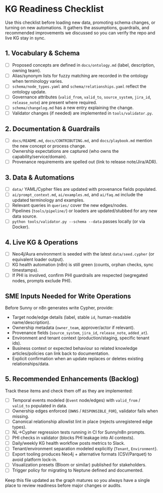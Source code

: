# KG Readiness Checklist

Use this checklist before loading new data, promoting schema changes, or turning on new automations. It gathers the assumptions, guardrails, and recommended improvements we discussed so you can verify the repo and live KG stay in sync.

## 1. Vocabulary & Schema
- [ ] Proposed concepts are defined in `docs/ontology.md` (label, description, owning team).
- [ ] Alias/synonym lists for fuzzy matching are recorded in the ontology when terminology varies.
- [ ] `schema/node_types.yaml` and `schema/relationships.yaml` reflect the ontology update.
- [ ] Governance attributes (`valid_from`, `valid_to`, `source_system`, `jira_id`, `release_note`) are present where required.
- [ ] `schema/changelog.md` has a new entry explaining the change.
- [ ] Validator changes (if needed) are implemented in `tools/validator.py`.

## 2. Documentation & Guardrails
- [ ] `docs/README.md`, `docs/CONTRIBUTING.md`, and `docs/playbook.md` mention the new concept or process change.
- [ ] Ownership expectations are captured (who owns the capability/service/domain).
- [ ] Provenance requirements are spelled out (link to release note/Jira/ADR).

## 3. Data & Automations
- [ ] `data/` YAML/Cypher files are updated with provenance fields populated.
- [ ] `ai/prompt_context.md`, `ai/examples.md`, and `ai/faq.md` include the updated terminology and examples.
- [ ] Relevant queries in `queries/` cover the new edges/nodes.
- [ ] Pipelines (`tools/pipeline/`) or loaders are updated/stubbed for any new data source.
- [ ] `python tools/validator.py --schema --data` passes locally (or via Docker).

## 4. Live KG & Operations
- [ ] Neo4j/Aura environment is seeded with the latest `data/seed.cypher` (or equivalent loader output).
- [ ] KG health automation (n8n) is still green (counts, orphan checks, sync timestamps).
- [ ] If PHI is involved, confirm PHI guardrails are respected (segregated nodes, prompts exclude PHI).

## SME Inputs Needed for Write Operations
Before Sunny or n8n generates write Cypher, provide:
- Target node/edge details (label, stable `id`, human-readable name/description).
- Ownership metadata (`owner_team`, approver/actor if relevant).
- Provenance fields (`source_system`, `jira_id`, `release_note`, `added_at`).
- Environment and tenant context (production/staging, specific tenant ids).
- Business context or expected behaviour so related knowledge articles/policies can link back to documentation.
- Explicit confirmation when an update replaces or deletes existing relationships/data.

## 5. Recommended Enhancements (Backlog)
Track these items and check them off as they are implemented:
- [ ] Temporal events modeled (`Event` node/edges) with `valid_from` / `valid_to` populated in data.
- [ ] Ownership edges enforced (`OWNS` / `RESPONSIBLE_FOR`), validator fails when missing.
- [ ] Canonical relationship allowlist lint in place (rejects unregistered edge types).
- [ ] NL→Cypher regression tests running in CI for Sunny/n8n prompts.
- [ ] PHI checks in validator (blocks PHI leakage into AI contexts).
- [ ] Daily/weekly KG health workflow posts metrics to Slack.
- [ ] Tenant/environment separation modeled explicitly (`Tenant`, `Environment`).
- [ ] Export tooling produces Neo4j + alternative formats (CSV/Parquet) to avoid platform lock-in.
- [ ] Visualization presets (Bloom or similar) published for stakeholders.
- [ ] Trigger policy for migrating to Neptune defined and documented.

Keep this file updated as the graph matures so you always have a single place to review readiness before major changes or audits.
